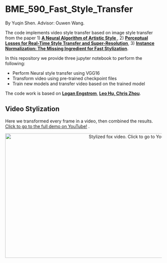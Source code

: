 # BME_590_Fast_Style_Transfer
By Yuqin Shen. Advisor: Ouwen Wang.

The code implements video style transfer based on image style transfer from the paper 1) **[A Neural Algorithm of Artistic Style
](https://arxiv.org/abs/1508.06576)**, 2) **[Perceptual Losses for Real-Time Style Transfer and Super-Resolution](https://arxiv.org/abs/1603.08155)**, 3) **[Instance Normalization: The Missing Ingredient for Fast Stylization](https://arxiv.org/abs/1607.08022)**.

In this repository we provide three jupyter notebook to perform the following:
- Perform Neural style transfer using VGG16 
- Transform video using pre-trained checkpoint files 
- Train new models and transfer video based on the trained model

The code work is based on **[Logan Engstrom](https://github.com/lengstrom/fast-style-transfer)**, **[Leo Hu, Chris Zhou](https://github.com/leohu6/BME590-Perceptual-Loss-Style-Transfer)**.


## Video Stylization 
Here we transformed every frame in a video, then combined the results. [Click to go to the full demo on YouTube!](https://youtu.be/N-BCa48eh8g) .
<div align = 'center'>
     <a href = 'https://youtu.be/N-BCa48eh8g'>
        <img src = 'data/content/movie/stylized_movie/dance_stylized_vgg16_0.mp4' alt = 'Stylized fox video. Click to go to YouTube!' width = '800px' height = '400px'>
     </a>
</div>
